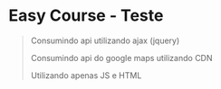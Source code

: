 # Easy Course - Teste

> Consumindo api utilizando ajax (jquery)
> 
> Consumindo api do google maps utilizando CDN
>
> Utilizando apenas JS e HTML
